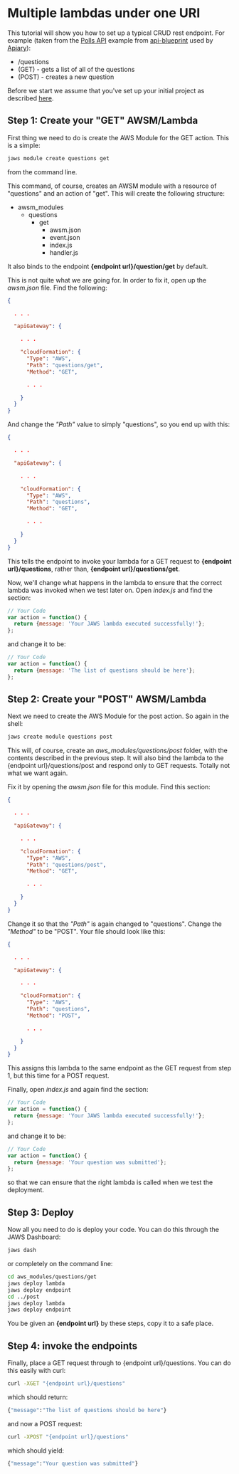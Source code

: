 # Multiple lambdas under one URI

This tutorial will show you how to set up a typical CRUD rest endpoint.  For example (taken from the [Polls API](https://github.com/apiaryio/api-blueprint/blob/master/examples/Polls%20API.md) example from [api-blueprint](https://apiblueprint.org/) used by [Apiary](http://apiary.io)):

 + /questions
  + (GET) - gets a list of all of the questions
  + (POST) - creates a new question

Before we start we assume that you've set up your initial project as described [here](../../README.md).

## Step 1: Create your "GET" AWSM/Lambda
First thing we need to do is create the AWS Module for the GET action.  This is a simple:

```bash
jaws module create questions get
```
from the command line.

This command, of course, creates an AWSM module with a resource of "questions" and an action of "get".  This will create the following structure:

 + awsm_modules
    + questions
      + get
        + awsm.json
        + event.json
        + index.js
        + handler.js

It also binds to the endpoint __{endpoint url}/question/get__ by default.

This is not quite what we are going for.  In order to fix it, open up the _awsm.json_ file.  Find the following:

```json
{

  . . .

  "apiGateway": {

    . . .

    "cloudFormation": {
      "Type": "AWS",
      "Path": "questions/get",
      "Method": "GET",

      . . .

    }
  }
}
```
And change the _"Path"_ value to simply "questions", so you end up with this:
```json
{

  . . .

  "apiGateway": {

    . . .

    "cloudFormation": {
      "Type": "AWS",
      "Path": "questions",
      "Method": "GET",

      . . .

    }
  }
}
```

This tells the endpoint to invoke your lambda for a GET request to __{endpoint url}/questions__, rather than, __{endpoint url}/questions/get__.

Now, we'll change what happens in the lambda to ensure that the correct lambda was invoked when we test later on. Open _index.js_ and find the section:
```javascript
// Your Code
var action = function() {
  return {message: 'Your JAWS lambda executed successfully!'};
};
```

and change it to be:

```javascript
// Your Code
var action = function() {
  return {message: 'The list of questions should be here'};
};
```

## Step 2: Create your "POST" AWSM/Lambda

Next we need to create the AWS Module for the post action.  So again in the shell:

```bash
jaws create module questions post
```

This will, of course, create an *aws_modules/questions/post* folder, with the contents described in the previous step.  It will also bind the lambda to the {endpoint url}/questions/post and respond only to GET requests.  Totally not what we want again.

Fix it by opening the _awsm.json_ file for this module. Find this section:

```json
{

  . . .

  "apiGateway": {

    . . .

    "cloudFormation": {
      "Type": "AWS",
      "Path": "questions/post",
      "Method": "GET",

      . . .

    }
  }
}
```

Change it so that the _"Path"_ is again changed to "questions".  Change the _"Method"_ to be "POST".  Your file should look like this:

```json
{

  . . .

  "apiGateway": {

    . . .

    "cloudFormation": {
      "Type": "AWS",
      "Path": "questions",
      "Method": "POST",

      . . .

    }
  }
}
```

This assigns this lambda to the same endpoint as the GET request from step 1, but this time for a POST request.

Finally, open _index.js_ and again find the section:

```javascript
// Your Code
var action = function() {
  return {message: 'Your JAWS lambda executed successfully!'};
};
```

and change it to be:

```javascript
// Your Code
var action = function() {
  return {message: 'Your question was submitted'};
};
```

so that we can ensure that the right lambda is called when we test the deployment.

##  Step 3: Deploy

Now all you need to do is deploy your code.  You can do this through the JAWS Dashboard:

```bash
jaws dash
```

or completely on the command line:

```bash
cd aws_modules/questions/get
jaws deploy lambda
jaws deploy endpoint
cd ../post
jaws deploy lambda
jaws deploy endpoint
```
You be given an **{endpoint url}** by these steps, copy it to a safe place.

## Step 4: invoke the endpoints

Finally, place a GET request through to {endpoint url}/questions.  You can do this easily with curl:

```bash
curl -XGET "{endpoint url}/questions"
```
which should return:
```bash
{"message":"The list of questions should be here"}
```

and now a POST request:
```bash
curl -XPOST "{endpoint url}/questions"
```
which should yield:
```bash
{"message":"Your question was submitted"}
```
